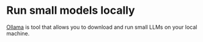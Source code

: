 # Run small models locally

[Ollama](https://ollama.com/download) is tool that allows you to download and run small LLMs on your local machine.